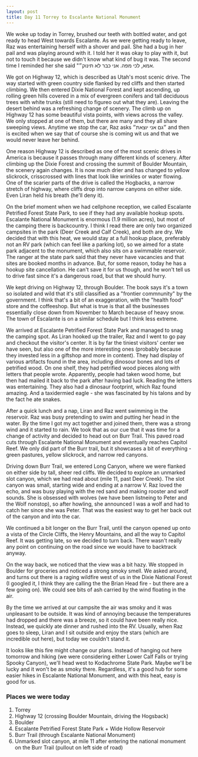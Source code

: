 ```yaml
---
layout: post
title: Day 11 Torrey to Escalante National Monument
---
```


We woke up today in Torrey, brushed our teeth with bottled water, and got ready to head West towards Escalante. As we were getting ready to leave, Raz was entertaining herself with a shover and pail. She had a bug in her pail and was playing around with it. I told her it was okay to play with it, but not to touch it because we didn't know what kind of bug it was. The second time I reminded her she said "אמא, לכי מפה. אני כבר לא תינוק״.

We got on Highway 12, which is described as Utah's most scenic drive. The way started with green country side flanked by red cliffs and then started climbing. We then entered Dixie National Forest and kept ascending, up rolling green hills covered in a mix of evergreen conifers and tall deciduous  trees with white trunks (still need to figureo out what they are). Leaving the desert behind was a refreshing change of scenery. The climb up on Highway 12 has some beautiful vista points, with views across the valley. We only stopped at one of them, but there are many and they all share sweeping views. Anytime we stop the car, Raz asks ״גם אני יוצאת״ and then is excited when we say that of course she is coming wit us and that we would never leave her behind.

One reason Highway 12 is described as one of the most scenic drives in America is because it passes through many different kinds of scenery. After climbing up the Dixie Forest and crossing the summit of Boulder Mountain, the scenery again changes. It is now much drier and has changed to yellow slickrock, crisscrossed with lines that look like wrinkles or water flowing. One of the scarier parts of the drive is called the Hogbacks, a narrow stretch of highway, where cliffs drop into narrow canyons on either side. Even Liran held his breath (he'll deny it).

On the brief moment when we had cellphone reception, we called Escalante Petrified Forest State Park, to see if they had any available hookup spots. Escalante National Monument is enormous (1.9 million acres), but most of the camping there is backcountry. I think I read there are only two organized campsites in the park (Deer Creek and Calf Creek), and both are dry. We decided that with this heat, we would stay at a full hookup place, preferably not an RV park (which can feel like a parking lot), so we aimed for a state park adjacent to the monument, which also sits on a swimmable reservoir. The ranger at the state park said that they never have vacancies and that sites are booked months in advance. But, for some reason, today he has a hookup site cancellation. He can't save it for us though, and he won't tell us to drive fast since it's a dangerous road, but that we should hurry.

We kept driving on Highway 12, through Boulder. The book says it's a town so isolated and wild that it's still classified as a "frontier commnunity" by the government. I think that's a bit of an exaggeration, with the "health food" store and the coffeeshop. But what is true is that all the businesses essentially close down from November to March because of heavy snow. The town of Escalante is on a similar schedule but I think less extreme.

We arrived at Escalante Petrified Forest State Park and managed to snag the camping spot. As Liran hooked up the trailer, Raz and I went to go pay and checkout the visitor's center. It is by far the tiniest visitors' center we have seen, but also one of the more interesting ones (probably because they invested less in a giftshop and more in content). They had display of various artifacts found in the area, including dinosour bones and lots of petrified wood. On one shelf, they had petrified wood pieces along with letters that people wrote. Apparently, people had taken wood home, but then had mailed it back to the park after having bad luck. Reading the letters was entertaining. They also had a dinosaur footprint, which Raz found amazing. And a taxidermied eagle - she was fascinated by his talons and by the fact he ate snakes. 

After a quick lunch and a nap, Liran and Raz went swimming in the reservoir. Raz was busy pretending to swim and putting her head in the water. By the time I got my act together and joined them, there was a strong wind and it started to rain. We took that as our cue that it was time for a change of activity and decided to head out on Burr Trail. This paved road cuts through Escalante National Monument and eventually reaches Capitol Reef. We only did part of the Burr trail, but it showcases a bit of everything - green pastures, yellow slickrock, and narrow red canyons. 

Driving down Burr Trail, we entered Long Canyon, where we were flanked on either side by tall, sheer red cliffs. We decided to explore an unmarked slot canyon, which we had read about (mile 11, past Deer Creek). The slot canyon was small, starting wide and ending at a narrow V. Raz loved the echo, and was busy playing with the red sand and making rooster and wolf sounds. She is obsessed with wolves (we have been listneing to Peter and the Wolf nonstop), so after howling, she announced I was a wolf and had to catch her since she was Peter. That was the easiest way to get her back out of the canyon and into the car.

We continued a bit longer on the Burr Trail, until the canyon opened up onto a vista of the Circle Cliffs, the Henry Mountains, and all the way to Capitol Reef. It was getting late, so we decided to turn back. There wasn't really any point on continuing on the road since we would have to backtrack anyway.

On the way back, we noticed that the view was a bit hazy. We stopped in Boulder for groceries and noticed a strong smoky smell. We asked around, and turns out there is a raging wildfire west of us in the Dixie National Forest (I googled it, I think they are calling the the Brian Head fire - but there are a few going on). We could see bits of ash carried by the wind floating in the air. 

By the time we arrived at our campsite the air was smoky and it was unpleasant to be outside. It was kind of annoying because the temperatures had dropped and there was a breeze, so it could have been really nice. Instead, we quickly ate dinner and rushed into the RV. Usually, when Raz goes to sleep, Liran and I sit outside and enjoy the stars (which are incredible out here), but today we couldn't stand it. 

It looks like this fire might change our plans. Instead of hanging out here tomorrow and hiking (we were considering either Lower Calf Falls or trying Spooky Canyon), we'll head west to Kodachrome State Park. Maybe we'll be lucky and it won't be as smoky there. Regardless, it's a good hub for some easier hikes in Escalante National Monument, and with this heat, easy is good for us. 


### Places we were today
1. Torrey
2. Highway 12 (crossing Boulder Mountain, driving the Hogsback)
3. Boulder
4. Escalante Petrified Forest State Park + Wide Hollow Reservoir
5. Burr Trail (through Escalante National Monument)
6. Unmarked slot canyon, at mile 11 after entering the national monument on the Burr Trail (pullout on left side of road)
